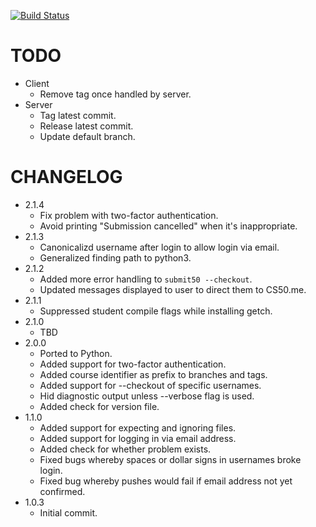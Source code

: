 [![Build Status](https://travis-ci.org/cs50/submit50.svg?branch=master)](https://travis-ci.org/cs50/submit50)

# TODO

* Client
    * Remove tag once handled by server.
* Server
    * Tag latest commit.
    * Release latest commit.
    * Update default branch.

# CHANGELOG

* 2.1.4
    * Fix problem with two-factor authentication.
    * Avoid printing "Submission cancelled" when it's inappropriate.
* 2.1.3
    * Canonicalizd username after login to allow login via email.
    * Generalized finding path to python3.
* 2.1.2
    * Added more error handling to `submit50 --checkout`.
    * Updated messages displayed to user to direct them to CS50.me.
* 2.1.1
    * Suppressed student compile flags while installing getch.
* 2.1.0
    * TBD
* 2.0.0
    * Ported to Python.
    * Added support for two-factor authentication.
    * Added course identifier as prefix to branches and tags.
    * Added support for --checkout of specific usernames.
    * Hid diagnostic output unless --verbose flag is used.
    * Added check for version file.
* 1.1.0
    * Added support for expecting and ignoring files.
    * Added support for logging in via email address.
    * Added check for whether problem exists.
    * Fixed bugs whereby spaces or dollar signs in usernames broke login.
    * Fixed bug whereby pushes would fail if email address not yet confirmed.
* 1.0.3
    * Initial commit.
